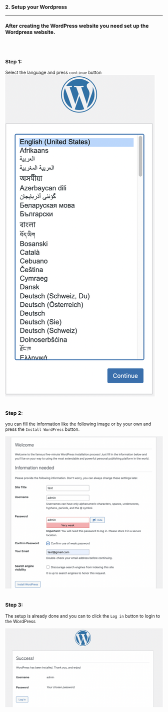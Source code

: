 ### 2. Setup your Wordpress
---
### After creating the WordPress website you need set up the Wordpress website.
<br></br>
### **Step 1:**
 Select the language and press `continue` button
![Image](./assets/Language.png)
<br></br>
### **Step 2:**

 you can fill the information like the following image or by your own and press the `Install WordPress` button.
 
![Image](./assets/WPSetup.png)
<br></br>


### **Step 3:**
 The setup is already done and you can to click the `Log in` button to login to the WordPress

![Image](./assets/WPLogin.png)